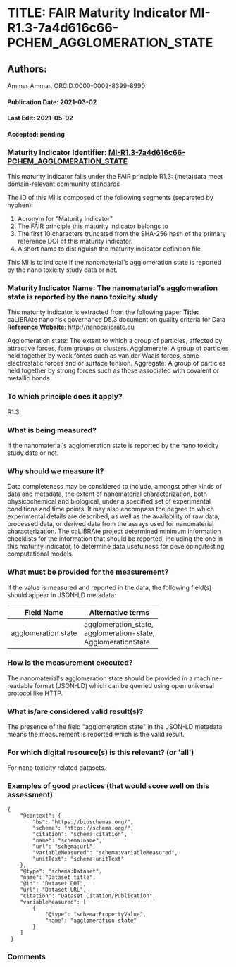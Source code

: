 # TITLE: FAIR Maturity Indicator MI-R1.3-7a4d616c66-PCHEM_AGGLOMERATION_STATE

## Authors: 
Ammar Ammar, ORCID:0000-0002-8399-8990

#### Publication Date: 2021-03-02
#### Last Edit: 2021-05-02
#### Accepted: pending

### Maturity Indicator Identifier: [MI-R1.3-7a4d616c66-PCHEM_AGGLOMERATION_STATE](https://w3id.org/fair/maturity_indicator/terms/Gen2/MI-R1.3-7a4d616c66-PCHEM_AGGLOMERATION_STATE)

This maturity indicator falls under the FAIR principle R1.3:
(meta)data meet domain-relevant community standards

The ID of this MI is composed of the following segments (separated by hyphen):
1. Acronym for "Maturity Indicator"
1. The FAIR principle this maturity indicator belongs to
1. The first 10 characters truncated from the SHA-256 hash of the primary reference DOI of this maturity indicator.
1. A short name to distinguish the maturity indicator definition file

This MI is to indicate if the nanomaterial's agglomeration state is reported by the nano toxicity study data or not.

### Maturity Indicator Name:  The nanomaterial's agglomeration state is reported by the nano toxicity study

This maturity indicator is extracted from the following paper 
**Title:** caLIBRAte nano risk governance D5.3 document on quality criteria for Data
**Reference Website:** http://nanocalibrate.eu

Agglomeration state: The extent to which a group of particles, affected by attractive forces, form groups or clusters.
Agglomerate: A group of particles held together by weak forces such as van der Waals forces, some electrostatic forces and or surface tension.
Aggregate: A group of particles held together by strong forces such as those associated with covalent or metallic bonds.

### To which principle does it apply?  
R1.3

### What is being measured?
If the nanomaterial's agglomeration state is reported by the nano toxicity study data or not.

### Why should we measure it?
Data completeness may be considered to include, amongst other kinds of data and metadata, the 
extent of nanomaterial characterization, both physicochemical and biological, under a specified set
of experimental conditions and time points. It may also encompass the degree to which experimental
details are described, as well as the availability of raw data, processed data, or derived data from
the assays used for nanomaterial characterization. The caLIBRAte project determined minimum information checklists for the information that should be reported,
including the one in this maturity indicator, to determine data usefulness for developing/testing computational models.

### What must be provided for the measurement?
If the value is measured and reported in the data, the following field(s) should appear in JSON-LD metadata: 

| Field Name           | Alternative terms                                                   |
| -------------------- | ------------------------------------------------------------------- |
| agglomeration state  | agglomeration_state,<br>agglomeration-state,<br>AgglomerationState  |

### How is the measurement executed?
The nanomaterial's agglomeration state should be provided in a machine-readable format (JSON-LD) which can be queried using open universal protocol like HTTP.

### What is/are considered valid result(s)?
The presence of the field "agglomeration state" in the JSON-LD metadata means the measurement is reported which is the valid result.

### For which digital resource(s) is this relevant? (or 'all')
For nano toxicity related datasets.  

### Examples of good practices (that would score well on this assessment)
```{json}
{
 	"@context": {
 		"bs": "https://bioschemas.org/",
 		"schema": "https://schema.org/",
 		"citation": "schema:citation",
 		"name": "schema:name",
 		"url": "schema:url",
 		"variableMeasured": "schema:variableMeasured",
 		"unitText": "schema:unitText"
 	},
 	"@type": "schema:Dataset",
 	"name": "Dataset title",
 	"@id": "Dataset DOI",
 	"url": "Dataset URL",
 	"citation": "Dataset Citation/Publication",
 	"variableMeasured": [
 		{
 			"@type": "schema:PropertyValue",
 			"name": "agglomeration state"
 		}
 	]
 }
```

### Comments

